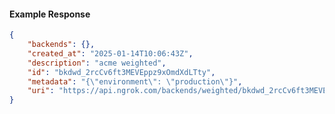 <!-- Code generated for API Clients. DO NOT EDIT. -->

#### Example Response

```json
{
	"backends": {},
	"created_at": "2025-01-14T10:06:43Z",
	"description": "acme weighted",
	"id": "bkdwd_2rcCv6ft3MEVEppz9xOmdXdLTty",
	"metadata": "{\"environment\": \"production\"}",
	"uri": "https://api.ngrok.com/backends/weighted/bkdwd_2rcCv6ft3MEVEppz9xOmdXdLTty"
}
```
